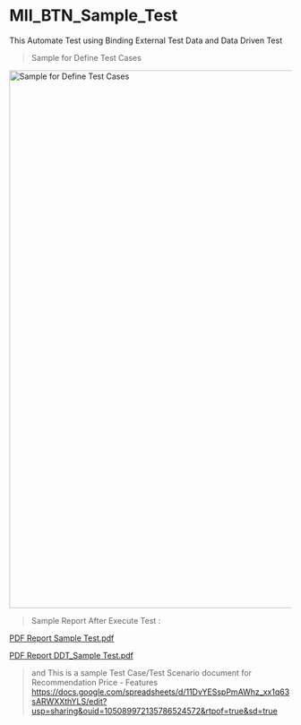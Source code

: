# MII_BTN_Sample_Test
This Automate Test using Binding External Test Data and Data Driven Test
> Sample for Define Test Cases
<img width="960" alt="Sample for Define Test Cases" src="https://github.com/hendar-suhendar/MII_BTN_Sample_Test/assets/99055058/cc1528c5-1df7-4135-b7ee-3a2dcb3dbb66">

>Sample Report After Execute Test :

[PDF Report Sample Test.pdf](https://github.com/hendar-suhendar/MII_BTN_Sample_Test/files/13981129/PDF.Report.Sample.Test.pdf)

[PDF Report DDT_Sample Test.pdf](https://github.com/hendar-suhendar/MII_BTN_Sample_Test/files/13981133/PDF.Report.DDT_Sample.Test.pdf)


> and This is a sample Test Case/Test Scenario document for Recommendation Price - Features
https://docs.google.com/spreadsheets/d/11DvYESspPmAWhz_xx1q63sARWXXthYLS/edit?usp=sharing&ouid=105089972135786524572&rtpof=true&sd=true
